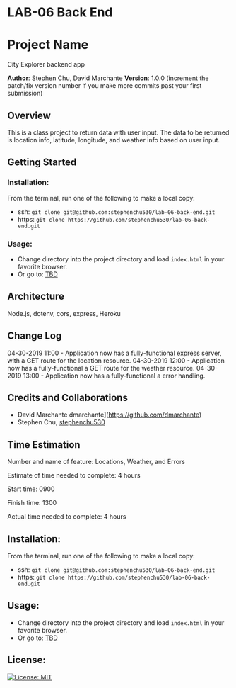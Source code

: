# LAB-06 Back End

# Project Name

City Explorer backend app

**Author**: Stephen Chu, David Marchante
**Version**: 1.0.0 (increment the patch/fix version number if you make more commits past your first submission)

## Overview
This is a class project to return data with user input. The data to be returned is location info, latitude, longitude, and weather info based on user input.

## Getting Started

### Installation:
From the terminal, run one of the following to make a local copy:
* ssh: `git clone git@github.com:stephenchu530/lab-06-back-end.git`
* https: `git clone https://github.com/stephenchu530/lab-06-back-end.git`

### Usage:
* Change directory into the project directory and load `index.html` in your favorite browser.
* Or go to: [TBD](TBD)

## Architecture
  Node.js, dotenv, cors, express, Heroku

## Change Log

04-30-2019 11:00 - Application now has a fully-functional express server, with a GET route for the location resource.
04-30-2019 12:00 - Application now has a fully-functional a GET route for the weather resource.
04-30-2019 13:00 - Application now has a fully-functional a error handling.


## Credits and Collaborations
* David Marchante dmarchante](https://github.com/dmarchante)
* Stephen Chu, [stephenchu530](https://github.com/stephenchu530)

## Time Estimation

  Number and name of feature: Locations, Weather, and Errors

  Estimate of time needed to complete: 4 hours

  Start time: 0900

  Finish time: 1300

  Actual time needed to complete: 4 hours


## Installation:
From the terminal, run one of the following to make a local copy:
* ssh: `git clone git@github.com:stephenchu530/lab-06-back-end.git`
* https: `git clone https://github.com/stephenchu530/lab-06-back-end.git`

## Usage:
* Change directory into the project directory and load `index.html` in your favorite browser.
* Or go to: [TBD](TBD)

## License:
[![License: MIT](https://img.shields.io/badge/License-MIT-yellow.svg)](https://github.com/stephenchu530/lab-06-back-end/blob/master/LICENSE)
